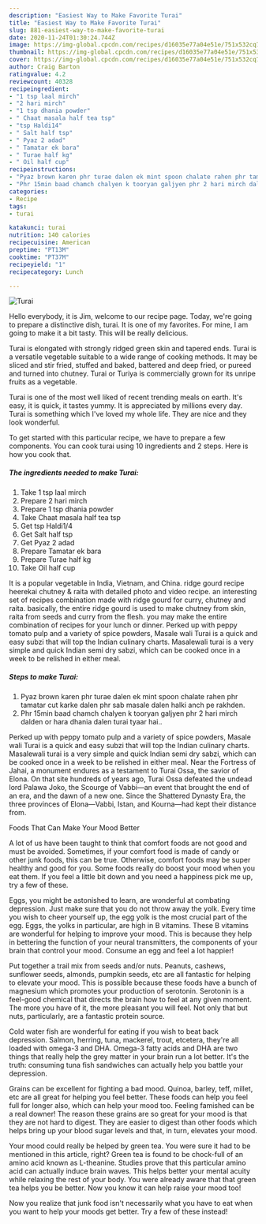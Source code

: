 ```yaml
---
description: "Easiest Way to Make Favorite Turai"
title: "Easiest Way to Make Favorite Turai"
slug: 881-easiest-way-to-make-favorite-turai
date: 2020-11-24T01:30:24.744Z
image: https://img-global.cpcdn.com/recipes/d16035e77a04e51e/751x532cq70/turai-recipe-main-photo.jpg
thumbnail: https://img-global.cpcdn.com/recipes/d16035e77a04e51e/751x532cq70/turai-recipe-main-photo.jpg
cover: https://img-global.cpcdn.com/recipes/d16035e77a04e51e/751x532cq70/turai-recipe-main-photo.jpg
author: Craig Barton
ratingvalue: 4.2
reviewcount: 40328
recipeingredient:
- "1 tsp laal mirch"
- "2 hari mirch"
- "1 tsp dhania powder"
- " Chaat masala half tea tsp"
- "tsp Haldi14"
- " Salt half tsp"
- " Pyaz 2 adad"
- " Tamatar ek bara"
- " Turae half kg"
- " Oil half cup"
recipeinstructions:
- "Pyaz brown karen phr turae dalen ek mint spoon chalate rahen phr tamatar cut karke dalen phr sab masale dalen halki anch pe rakhden."
- "Phr 15min baad chamch chalyen k tooryan galjyen phr 2 hari mirch dalden or hara dhania dalen turai tyaar hai.."
categories:
- Recipe
tags:
- turai

katakunci: turai 
nutrition: 140 calories
recipecuisine: American
preptime: "PT13M"
cooktime: "PT37M"
recipeyield: "1"
recipecategory: Lunch

---
```



![Turai](https://img-global.cpcdn.com/recipes/d16035e77a04e51e/751x532cq70/turai-recipe-main-photo.jpg)

Hello everybody, it is Jim, welcome to our recipe page. Today, we're going to prepare a distinctive dish, turai. It is one of my favorites. For mine, I am going to make it a bit tasty. This will be really delicious.

Turai is elongated with strongly ridged green skin and tapered ends. Turai is a versatile vegetable suitable to a wide range of cooking methods. It may be sliced and stir fried, stuffed and baked, battered and deep fried, or pureed and turned into chutney. Turai or Turiya is commercially grown for its unripe fruits as a vegetable.

Turai is one of the most well liked of recent trending meals on earth. It's easy, it is quick, it tastes yummy. It is appreciated by millions every day. Turai is something which I've loved my whole life. They are nice and they look wonderful.


To get started with this particular recipe, we have to prepare a few components. You can cook turai using 10 ingredients and 2 steps. Here is how you cook that.

<!--inarticleads1-->

##### The ingredients needed to make Turai:

1. Take 1 tsp laal mirch
1. Prepare 2 hari mirch
1. Prepare 1 tsp dhania powder
1. Take  Chaat masala half tea tsp
1. Get tsp Haldi1/4
1. Get  Salt half tsp
1. Get  Pyaz 2 adad
1. Prepare  Tamatar ek bara
1. Prepare  Turae half kg
1. Take  Oil half cup


It is a popular vegetable in India, Vietnam, and China. ridge gourd recipe heerekai chutney &amp; raita with detailed photo and video recipe. an interesting set of recipes combination made with ridge gourd for curry, chutney and raita. basically, the entire ridge gourd is used to make chutney from skin, raita from seeds and curry from the flesh. you may make the entire combination of recipes for your lunch or dinner. Perked up with peppy tomato pulp and a variety of spice powders, Masale wali Turai is a quick and easy subzi that will top the Indian culinary charts. Masalewali turai is a very simple and quick Indian semi dry sabzi, which can be cooked once in a week to be relished in either meal. 

<!--inarticleads2-->

##### Steps to make Turai:

1. Pyaz brown karen phr turae dalen ek mint spoon chalate rahen phr tamatar cut karke dalen phr sab masale dalen halki anch pe rakhden.
1. Phr 15min baad chamch chalyen k tooryan galjyen phr 2 hari mirch dalden or hara dhania dalen turai tyaar hai..


Perked up with peppy tomato pulp and a variety of spice powders, Masale wali Turai is a quick and easy subzi that will top the Indian culinary charts. Masalewali turai is a very simple and quick Indian semi dry sabzi, which can be cooked once in a week to be relished in either meal. Near the Fortress of Jahai, a monument endures as a testament to Turai Ossa, the savior of Elona. On that site hundreds of years ago, Turai Ossa defeated the undead lord Palawa Joko, the Scourge of Vabbi—an event that brought the end of an era, and the dawn of a new one. Since the Shattered Dynasty Era, the three provinces of Elona—Vabbi, Istan, and Kourna—had kept their distance from. 

Foods That Can Make Your Mood Better


A lot of us have been taught to think that comfort foods are not good and must be avoided. Sometimes, if your comfort food is made of candy or other junk foods, this can be true. Otherwise, comfort foods may be super healthy and good for you. Some foods really do boost your mood when you eat them. If you feel a little bit down and you need a happiness pick me up, try a few of these.

Eggs, you might be astonished to learn, are wonderful at combating depression. Just make sure that you do not throw away the yolk. Every time you wish to cheer yourself up, the egg yolk is the most crucial part of the egg. Eggs, the yolks in particular, are high in B vitamins. These B vitamins are wonderful for helping to improve your mood. This is because they help in bettering the function of your neural transmitters, the components of your brain that control your mood. Consume an egg and feel a lot happier!

Put together a trail mix from seeds and/or nuts. Peanuts, cashews, sunflower seeds, almonds, pumpkin seeds, etc are all fantastic for helping to elevate your mood. This is possible because these foods have a bunch of magnesium which promotes your production of serotonin. Serotonin is a feel-good chemical that directs the brain how to feel at any given moment. The more you have of it, the more pleasant you will feel. Not only that but nuts, particularly, are a fantastic protein source.

Cold water fish are wonderful for eating if you wish to beat back depression. Salmon, herring, tuna, mackerel, trout, etcetera, they're all loaded with omega-3 and DHA. Omega-3 fatty acids and DHA are two things that really help the grey matter in your brain run a lot better. It's the truth: consuming tuna fish sandwiches can actually help you battle your depression. 

Grains can be excellent for fighting a bad mood. Quinoa, barley, teff, millet, etc are all great for helping you feel better. These foods can help you feel full for longer also, which can help your mood too. Feeling famished can be a real downer! The reason these grains are so great for your mood is that they are not hard to digest. They are easier to digest than other foods which helps bring up your blood sugar levels and that, in turn, elevates your mood.

Your mood could really be helped by green tea. You were sure it had to be mentioned in this article, right? Green tea is found to be chock-full of an amino acid known as L-theanine. Studies prove that this particular amino acid can actually induce brain waves. This helps better your mental acuity while relaxing the rest of your body. You were already aware that that green tea helps you be better. Now you know it can help raise your mood too!

Now you realize that junk food isn't necessarily what you have to eat when you want to help your moods get better. Try a few of these instead!

